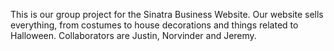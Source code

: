 This is our group project for the Sinatra Business Website. 
Our website sells everything, from costumes to house decorations and things related to Halloween.
Collaborators are Justin, Norvinder and Jeremy.
